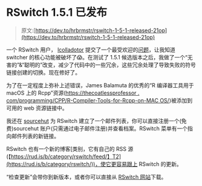 # RSwitch 1.5.1 已发布

> 原文:[https://dev.to/hrbrmstr/rswitch-1-5-1-released-21op](https://dev.to/hrbrmstr/rswitch-1-5-1-released-21op)

一个 RSwitch 用户， [lcolladotor](https://github.com/lcolladotor) 提交了一个最受欢迎的[问题](https://github.com/hrbrmstr/RSwitch/issues/6)，让我知道 switcher 的核心功能被破坏了😱。在测试了 1.5.1 候选版本之后，我做了一个“无害的”&“聪明的”改变，减少了代码中的一些冗余，这些冗余处理了导致失败的符号链接创建的切换。现在修好了。

为了在一定程度上弥补上述错误，James Balamuta 的优秀的“R 编译器工具用于 macOS 上的 Rcpp”资源([https://thecoatlessprofessor . com/programming/CPP/R-Compiler-Tools-for-Rcpp-on-MAC OS/](https://thecoatlessprofessor.com/programming/cpp/r-compiler-tools-for-rcpp-on-macos/))被添加到可用的 web 资源链接中。

我还在 [sourcehut](https://todo.sr.ht/~hrbrmstr/rswitch) 为 RSwitch 建立了一个邮件列表，你可以直接注册一个(免费)sourcehut 账户(只需通过电子邮件注册)并查看档案。RSwitch 菜单有一个指向邮件列表的新链接。

RSwitch 也有一个新的博客[类别，它有自己的 RSS 源(【https://rud.is/b/category/rswitch/feed/】T2](https://rud.is/b/category/rswitch/))，使它更容易跟上 RSwitch 的更新。

“检查更新”会带你到新版本，或者你可以直接从 [RSwitch 网站](https://rud.is/rswitch/)下载。